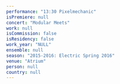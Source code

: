 ```yaml
---
performance: "13:30 Pixelmechanic"
isPremiere: null
concert: "Modular Meets"
work: null
isCommission: false
isResidency: false
work_year: "NULL"
ensemble: null
season: "2015-2016: Electric Spring 2016"
venue: "Atrium"
person: null
country: null
---
```


